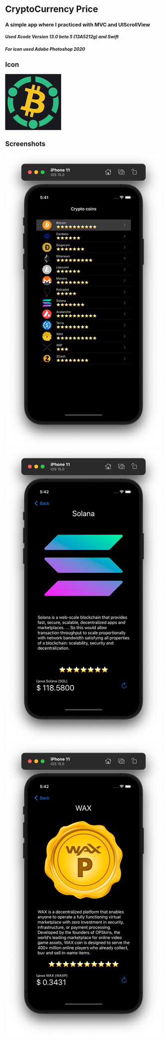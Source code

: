 # CryptoCurrency Price
### A simple app where I practiced with MVC and UIScrollView
##### Used Xcode Version 13.0 beta 5 (13A5212g) and Swift
##### For icon used Adobe Photoshop 2020

## Icon
![Screenshots](https://github.com/Evgen-ios/CryptoCurrency-Price/blob/main/MVC%20Welcome/Assets.xcassets/AppIcon.appiconset/180.png)

## Screenshots
![Screenshots](https://github.com/Evgen-ios/CryptoCurrency-Price/blob/main/MVC%20Welcome/Screenshots/1.png?raw=true)
![Screenshots](https://github.com/Evgen-ios/CryptoCurrency-Price/blob/main/MVC%20Welcome/Screenshots/2.png?raw=true)
![Screenshots](https://github.com/Evgen-ios/CryptoCurrency-Price/blob/main/MVC%20Welcome/Screenshots/3.png?raw=true)
